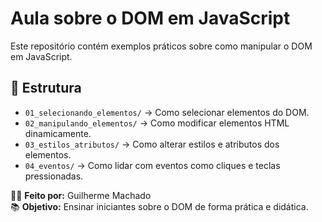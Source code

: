 # Aula sobre o DOM em JavaScript

Este repositório contém exemplos práticos sobre como manipular o DOM em JavaScript.

## 📂 Estrutura
- `01_selecionando_elementos/` → Como selecionar elementos do DOM.
- `02_manipulando_elementos/` → Como modificar elementos HTML dinamicamente.
- `03_estilos_atributos/` → Como alterar estilos e atributos dos elementos.
- `04_eventos/` → Como lidar com eventos como cliques e teclas pressionadas.

👨‍💻 **Feito por:** Guilherme Machado  
📚 **Objetivo:** Ensinar iniciantes sobre o DOM de forma prática e didática.
